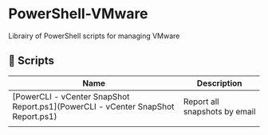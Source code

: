 # PowerShell-VMware
Librairy of PowerShell scripts for managing VMware

## 📜 Scripts

| Name  | Description |
|---|---|
| [PowerCLI - vCenter SnapShot Report.ps1](PowerCLI - vCenter SnapShot Report.ps1) | Report all snapshots by email |
|   |   |  
